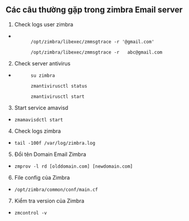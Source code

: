 ## Các câu thường gặp trong zimbra Email server
1. Check logs user zimbra
- ```

        /opt/zimbra/libexec/zmmsgtrace -r '@gmail.com'

        /opt/zimbra/libexec/zmmsgtrace -r   abc@gmail.com

2. Check server antivirus
- ```
        su zimbra

        zmantivirusctl status

        zmantivirusctl start

3. Start service amavisd
- `zmamavisdctl start`
4. Check logs zimbra 
- `tail -100f /var/log/zimbra.log`

5. Đổi tên Domain Email Zimbra 
- `zmprov -l rd [olddomain.com] [newdomain.com]`

6. File config của Zimbra
- `/opt/zimbra/common/conf/main.cf`

7. Kiểm tra version của Zimbra 
- `zmcontrol -v`
